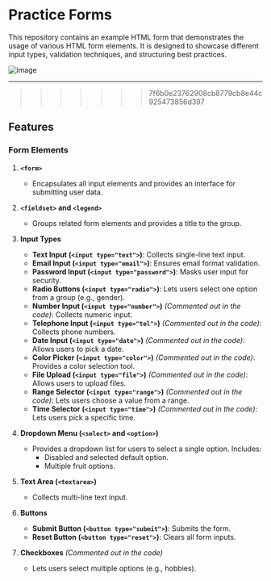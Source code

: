# Practice Forms

This repository contains an example HTML form that demonstrates the usage of various HTML form elements. It is designed to showcase different input types, validation techniques, and structuring best practices.


![image](https://github.com/user-attachments/assets/4ac13646-7c4b-4644-930e-f9341b8d7e3f)


---
>>>>>>> 7f6b0e23762908cb8779cb8e44c925473856d397

## Features

### Form Elements

1. **`<form>`**  
   - Encapsulates all input elements and provides an interface for submitting user data.

2. **`<fieldset>` and `<legend>`**  
   - Groups related form elements and provides a title to the group.

3. **Input Types**
   - **Text Input (`<input type="text">`)**: Collects single-line text input.
   - **Email Input (`<input type="email">`)**: Ensures email format validation.
   - **Password Input (`<input type="password">`)**: Masks user input for security.
   - **Radio Buttons (`<input type="radio">`)**: Lets users select one option from a group (e.g., gender).
   - **Number Input (`<input type="number">`)** *(Commented out in the code)*: Collects numeric input.
   - **Telephone Input (`<input type="tel">`)** *(Commented out in the code)*: Collects phone numbers.
   - **Date Input (`<input type="date">`)** *(Commented out in the code)*: Allows users to pick a date.
   - **Color Picker (`<input type="color">`)** *(Commented out in the code)*: Provides a color selection tool.
   - **File Upload (`<input type="file">`)** *(Commented out in the code)*: Allows users to upload files.
   - **Range Selector (`<input type="range">`)** *(Commented out in the code)*: Lets users choose a value from a range.
   - **Time Selector (`<input type="time">`)** *(Commented out in the code)*: Lets users pick a specific time.

4. **Dropdown Menu (`<select>` and `<option>`)**  
   - Provides a dropdown list for users to select a single option. Includes:
     - Disabled and selected default option.
     - Multiple fruit options.

5. **Text Area (`<textarea>`)**  
   - Collects multi-line text input.

6. **Buttons**
   - **Submit Button (`<button type="submit">`)**: Submits the form.
   - **Reset Button (`<button type="reset">`)**: Clears all form inputs.

7. **Checkboxes** *(Commented out in the code)*  
   - Lets users select multiple options (e.g., hobbies).



